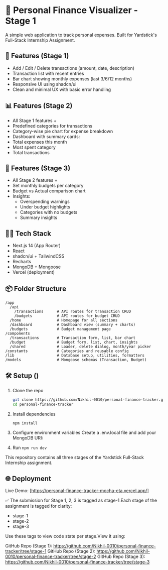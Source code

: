 # 💸 Personal Finance Visualizer - Stage 1

A simple web application to track personal expenses. Built for Yardstick's Full-Stack Internship Assignment.

## 🚀 Features (Stage 1)
- Add / Edit / Delete transactions (amount, date, description)
- Transaction list with recent entries
- Bar chart showing monthly expenses (last 3/6/12 months)
- Responsive UI using shadcn/ui
- Clean and minimal UX with basic error handling

## 📊 Features (Stage 2)
- All Stage 1 features +
- Predefined categories for transactions
- Category-wise pie chart for expense breakdown
- Dashboard with summary cards:
- Total expenses this month
- Most spent category
- Total transactions

## 🎯 Features (Stage 3)
- All Stage 2 features +
- Set monthly budgets per category
- Budget vs Actual comparison chart
- Insights:
    - Overspending warnings
    - Under budget highlights
    - Categories with no budgets
    - Summary insights

## 🧑‍💻 Tech Stack
- Next.js 14 (App Router)
- React
- shadcn/ui + TailwindCSS
- Recharts
- MongoDB + Mongoose
- Vercel (deployment)

## 📦 Folder Structure

```
/app
  /api
    /transactions      # API routes for transaction CRUD
    /budgets           # API routes for budget CRUD
  /home                # Homepage for all sections
  /dashboard           # Dashboard view (summary + charts)
  /budgets             # Budget management page
/components
  /transactions        # Transaction form, list, bar chart
  /budget              # Budget form, list, chart, insights
  /shared              # Loader, delete dialog, month/year picker
/constants             # Categories and reusable config
/lib                   # Database setup, utilities, formatters
/models                # Mongoose schemas (Transaction, Budget)

```


## 🛠 Setup ()
1. Clone the repo  
    ```bash
    git clone https://github.com/Nikhil-0010/personal-finance-tracker.git
    cd personal-finance-tracker
    ```
2. Install dependencies
    ```bash
    npm install
    ```
3. Configure environment variables
    Create a .env.local file and add your MongoDB URI:

4. Run `npm run dev`  


This repository contains all three stages of the Yardstick Full-Stack Internship assignment.
## 🌐 Deployment

Live Demo: [https://personal-finance-tracker-mocha-eta.vercel.app/]

✅ The submission for Stage 1, 2, 3 is tagged as stage-1.Each stage of the assignment is tagged for clarity:
-  stage-1
-  stage-2
-  stage-3

Use these tags to view code state per stage.View it using:

GitHub Repo (Stage 1): https://github.com/Nikhil-0010/personal-finance-tracker/tree/stage-1
GitHub Repo (Stage 2): https://github.com/Nikhil-0010/personal-finance-tracker/tree/stage-2
GitHub Repo (Stage 3): https://github.com/Nikhil-0010/personal-finance-tracker/tree/stage-3
